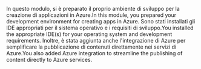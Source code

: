 <span data-ttu-id="074af-101">In questo modulo, si è preparato il proprio ambiente di sviluppo per la creazione di applicazioni in Azure.</span><span class="sxs-lookup"><span data-stu-id="074af-101">In this module, you prepared your development environment for creating apps in Azure.</span></span> <span data-ttu-id="074af-102">Sono stati installati gli IDE appropriati per il sistema operativo e i requisiti di sviluppo.</span><span class="sxs-lookup"><span data-stu-id="074af-102">You installed the appropriate IDE(s) for your operating system and development requirements.</span></span> <span data-ttu-id="074af-103">Inoltre, è stata aggiunta anche l'integrazione di Azure per semplificare la pubblicazione di contenuti direttamente nei servizi di Azure.</span><span class="sxs-lookup"><span data-stu-id="074af-103">You also added Azure integration to streamline the publishing of content directly to Azure services.</span></span>
